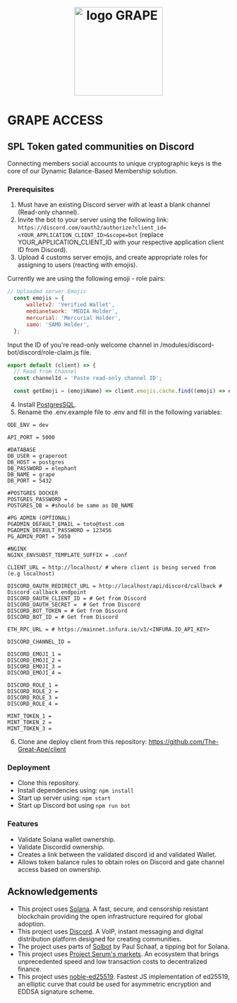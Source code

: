 <h1 align="center">
  <br>
   <img width="200" src="https://lh3.googleusercontent.com/nUInrc-957mkMjJT1JqwCUdUbO7ZObQMPbe4dzPFXUnS9SUnIjyr9f6drawTZ3IOQFjXHtRIph_cyL2IK-Zbmqq8lpm17ZNw60ta7g=s0" alt="logo GRAPE"/>
  <br>
</h1>

# GRAPE ACCESS

## SPL Token gated communities on Discord
Connecting members social accounts to unique cryptographic keys is the core of our Dynamic Balance-Based Membership solution.

### Prerequisites
1. Must have an existing Discord server with at least a blank channel (Read-only channel).
2. Invite the bot to your server using the following link: ```https://discord.com/oauth2/authorize?client_id=<YOUR_APPLICATION_CLIENT_ID>&scope=bot``` (replace YOUR_APPLICATION_CLIENT_ID with your respective application client ID from Discord).
3. Upload 4 customs server emojis, and create appropriate roles for assigning to users (reacting with emojis).
  
  Currently we are using the following emoji - role pairs:
  
  ```javascript
  // Uploaded server Emojis
    const emojis = {
        walletv2: 'Verified Wallet',
        medianetwork: 'MEDIA Holder',
        mercurial: 'Mercurial Holder',
        samo: 'SAMO Holder',
    };
  ```
   Input the ID of you're read-only welcome channel in /modules/discord-bot/discord/role-claim.js file.
  ```javascript
  export default (client) => {
    // Read from Channel
    const channelId = 'Paste read-only channel ID';

    const getEmoji = (emojiName) => client.emojis.cache.find((emoji) => emoji.name === emojiName);
  ```
  
4. Install [PostgresSQL](https://www.postgresql.org/).
5. Rename the .env.example file to .env and fill in the following variables:
  ```
  ODE_ENV = dev

  API_PORT = 5000

  #DATABASE
  DB_USER = graperoot
  DB_HOST = postgres
  DB_PASSWORD = elephant
  DB_NAME = grape
  DB_PORT = 5432

  #POSTGRES DOCKER
  POSTGRES_PASSWORD =
  POSTGRES_DB = #should be same as DB_NAME

  #PG ADMIN (OPTIONAL)
  PGADMIN_DEFAULT_EMAIL = toto@test.com
  PGADMIN_DEFAULT_PASSWORD = 123456
  PG_ADMIN_PORT = 5050

  #NGINX
  NGINX_ENVSUBST_TEMPLATE_SUFFIX = .conf

  CLIENT_URL = http://localhost/ # where client is being served from (e.g localhost)

  DISCORD_OAUTH_REDIRECT_URL = http://localhost/api/discord/callback # Discord callback endpoint
  DISCORD_OAUTH_CLIENT_ID = # Get from Discord
  DISCORD_OAUTH_SECRET =  # Get from Discord
  DISCORD_BOT_TOKEN = # Get from Discord
  DISCORD_BOT_ID = # Get from Discord

  ETH_RPC_URL = # https://mainnet.infura.io/v3/<INFURA.IO_API_KEY>
  
  DISCORD_CHANNEL_ID = 
  
  DISCORD_EMOJI_1 = 
  DISCORD_EMOJI_2 = 
  DISCORD_EMOJI_3 = 
  DISCORD_EMOJI_4 = 
  
  DISCORD_ROLE_1 = 
  DISCORD_ROLE_2 = 
  DISCORD_ROLE_3 = 
  DISCORD_ROLE_4 =
  
  MINT_TOKEN_1 = 
  MINT_TOKEN_2 =
  MINT_TOKEN_3 = 
  ```
 6. Clone ane deploy client from this repository: https://github.com/The-Great-Ape/client

### Deployment
+ Clone this repository.
+ Install dependencies using: ``` npm install ```
+ Start up server using: ``` npm start ```
+ Start up Discord bot using ``` npm run bot ```

### Features
- Validate Solana wallet ownership.
- Validate Discordid ownership.
- Creates a link between the validated discord id and validated  Wallet.
- Allows token balance rules to obtain roles on Discord and gate channel access based on ownership.


## Acknowledgements
* This project uses [Solana](https://solana.com/). A fast, secure, and censorship resistant blockchain providing the open infrastructure required for global adoption.
* This project uses  [Discord](https://discord.com/brand-new). A VoIP, instant messaging and digital distribution platform designed for creating communities.
* The project uses parts of [Solbot](https://github.com/paul-schaaf/solbot) by Paul Schaaf, a tipping bot for Solana.
* This project uses [Project Serum's markets](https://projectserum.com/). An ecosystem that brings unprecedented speed and low transaction costs to decentralized finance.
* This project uses [noble-ed25519](https://github.com/paulmillr/noble-ed25519). Fastest JS implementation of ed25519, an elliptic curve that could be used for asymmetric encryption and EDDSA signature scheme.
